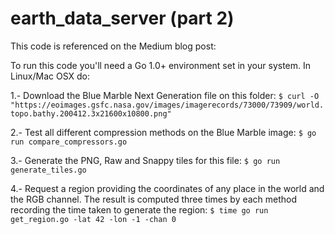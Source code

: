 # earth_data_server (part 2)

This code is referenced on the Medium blog post:

To run this code you'll need a Go 1.0+ environment set in your system.
In Linux/Mac OSX do:

1.- Download the Blue Marble Next Generation file on this folder:
`$ curl -O "https://eoimages.gsfc.nasa.gov/images/imagerecords/73000/73909/world.topo.bathy.200412.3x21600x10800.png"`

2.- Test all different compression methods on the Blue Marble image:
`$ go run compare_compressors.go`

3.- Generate the PNG, Raw and Snappy tiles for this file:
`$ go run generate_tiles.go`

4.- Request a region providing the coordinates of any place in the world and the RGB channel. The result is computed three times by each method recording the time taken to generate the region:
`$ time go run get_region.go -lat 42 -lon -1 -chan 0`
